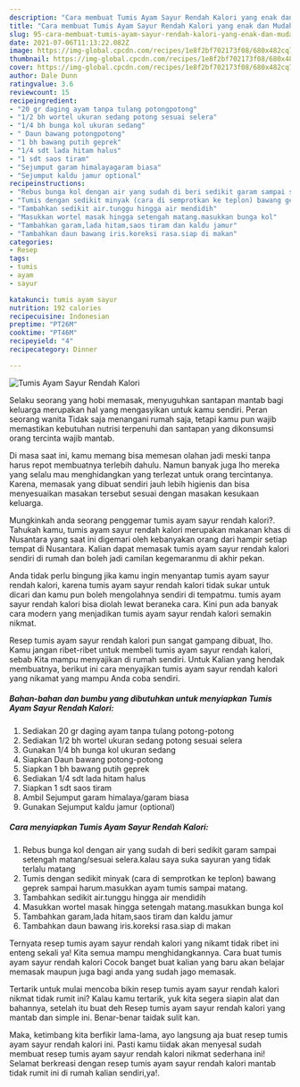 ```yaml
---
description: "Cara membuat Tumis Ayam Sayur Rendah Kalori yang enak dan Mudah Dibuat"
title: "Cara membuat Tumis Ayam Sayur Rendah Kalori yang enak dan Mudah Dibuat"
slug: 95-cara-membuat-tumis-ayam-sayur-rendah-kalori-yang-enak-dan-mudah-dibuat
date: 2021-07-06T11:13:22.082Z
image: https://img-global.cpcdn.com/recipes/1e8f2bf702173f08/680x482cq70/tumis-ayam-sayur-rendah-kalori-foto-resep-utama.jpg
thumbnail: https://img-global.cpcdn.com/recipes/1e8f2bf702173f08/680x482cq70/tumis-ayam-sayur-rendah-kalori-foto-resep-utama.jpg
cover: https://img-global.cpcdn.com/recipes/1e8f2bf702173f08/680x482cq70/tumis-ayam-sayur-rendah-kalori-foto-resep-utama.jpg
author: Dale Dunn
ratingvalue: 3.6
reviewcount: 15
recipeingredient:
- "20 gr daging ayam tanpa tulang potongpotong"
- "1/2 bh wortel ukuran sedang potong sesuai selera"
- "1/4 bh bunga kol ukuran sedang"
- " Daun bawang potongpotong"
- "1 bh bawang putih geprek"
- "1/4 sdt lada hitam halus"
- "1 sdt saos tiram"
- "Sejumput garam himalayagaram biasa"
- "Sejumput kaldu jamur optional"
recipeinstructions:
- "Rebus bunga kol dengan air yang sudah di beri sedikit garam sampai setengah matang/sesuai selera.kalau saya suka sayuran yang tidak terlalu matang"
- "Tumis dengan sedikit minyak (cara di semprotkan ke teplon) bawang geprek sampai harum.masukkan ayam tumis sampai matang."
- "Tambahkan sedikit air.tunggu hingga air mendidih"
- "Masukkan wortel masak hingga setengah matang.masukkan bunga kol"
- "Tambahkan garam,lada hitam,saos tiram dan kaldu jamur"
- "Tambahkan daun bawang iris.koreksi rasa.siap di makan"
categories:
- Resep
tags:
- tumis
- ayam
- sayur

katakunci: tumis ayam sayur 
nutrition: 192 calories
recipecuisine: Indonesian
preptime: "PT26M"
cooktime: "PT46M"
recipeyield: "4"
recipecategory: Dinner

---
```



![Tumis Ayam Sayur Rendah Kalori](https://img-global.cpcdn.com/recipes/1e8f2bf702173f08/680x482cq70/tumis-ayam-sayur-rendah-kalori-foto-resep-utama.jpg)

Selaku seorang yang hobi memasak, menyuguhkan santapan mantab bagi keluarga merupakan hal yang mengasyikan untuk kamu sendiri. Peran seorang  wanita Tidak saja menangani rumah saja, tetapi kamu pun wajib memastikan kebutuhan nutrisi terpenuhi dan santapan yang dikonsumsi orang tercinta wajib mantab.

Di masa  saat ini, kamu memang bisa memesan olahan jadi meski tanpa harus repot membuatnya terlebih dahulu. Namun banyak juga lho mereka yang selalu mau menghidangkan yang terlezat untuk orang tercintanya. Karena, memasak yang dibuat sendiri jauh lebih higienis dan bisa menyesuaikan masakan tersebut sesuai dengan masakan kesukaan keluarga. 



Mungkinkah anda seorang penggemar tumis ayam sayur rendah kalori?. Tahukah kamu, tumis ayam sayur rendah kalori merupakan makanan khas di Nusantara yang saat ini digemari oleh kebanyakan orang dari hampir setiap tempat di Nusantara. Kalian dapat memasak tumis ayam sayur rendah kalori sendiri di rumah dan boleh jadi camilan kegemaranmu di akhir pekan.

Anda tidak perlu bingung jika kamu ingin menyantap tumis ayam sayur rendah kalori, karena tumis ayam sayur rendah kalori tidak sukar untuk dicari dan kamu pun boleh mengolahnya sendiri di tempatmu. tumis ayam sayur rendah kalori bisa diolah lewat beraneka cara. Kini pun ada banyak cara modern yang menjadikan tumis ayam sayur rendah kalori semakin nikmat.

Resep tumis ayam sayur rendah kalori pun sangat gampang dibuat, lho. Kamu jangan ribet-ribet untuk membeli tumis ayam sayur rendah kalori, sebab Kita mampu menyajikan di rumah sendiri. Untuk Kalian yang hendak membuatnya, berikut ini cara menyajikan tumis ayam sayur rendah kalori yang nikamat yang mampu Anda coba sendiri.

<!--inarticleads1-->

##### Bahan-bahan dan bumbu yang dibutuhkan untuk menyiapkan Tumis Ayam Sayur Rendah Kalori:

1. Sediakan 20 gr daging ayam tanpa tulang potong-potong
1. Sediakan 1/2 bh wortel ukuran sedang potong sesuai selera
1. Gunakan 1/4 bh bunga kol ukuran sedang
1. Siapkan  Daun bawang potong-potong
1. Siapkan 1 bh bawang putih geprek
1. Sediakan 1/4 sdt lada hitam halus
1. Siapkan 1 sdt saos tiram
1. Ambil Sejumput garam himalaya/garam biasa
1. Gunakan Sejumput kaldu jamur (optional)




<!--inarticleads2-->

##### Cara menyiapkan Tumis Ayam Sayur Rendah Kalori:

1. Rebus bunga kol dengan air yang sudah di beri sedikit garam sampai setengah matang/sesuai selera.kalau saya suka sayuran yang tidak terlalu matang
1. Tumis dengan sedikit minyak (cara di semprotkan ke teplon) bawang geprek sampai harum.masukkan ayam tumis sampai matang.
1. Tambahkan sedikit air.tunggu hingga air mendidih
1. Masukkan wortel masak hingga setengah matang.masukkan bunga kol
1. Tambahkan garam,lada hitam,saos tiram dan kaldu jamur
1. Tambahkan daun bawang iris.koreksi rasa.siap di makan




Ternyata resep tumis ayam sayur rendah kalori yang nikamt tidak ribet ini enteng sekali ya! Kita semua mampu menghidangkannya. Cara buat tumis ayam sayur rendah kalori Cocok banget buat kalian yang baru akan belajar memasak maupun juga bagi anda yang sudah jago memasak.

Tertarik untuk mulai mencoba bikin resep tumis ayam sayur rendah kalori nikmat tidak rumit ini? Kalau kamu tertarik, yuk kita segera siapin alat dan bahannya, setelah itu buat deh Resep tumis ayam sayur rendah kalori yang mantab dan simple ini. Benar-benar taidak sulit kan. 

Maka, ketimbang kita berfikir lama-lama, ayo langsung aja buat resep tumis ayam sayur rendah kalori ini. Pasti kamu tiidak akan menyesal sudah membuat resep tumis ayam sayur rendah kalori nikmat sederhana ini! Selamat berkreasi dengan resep tumis ayam sayur rendah kalori mantab tidak rumit ini di rumah kalian sendiri,ya!.

